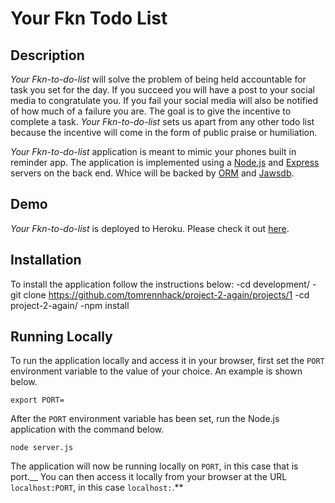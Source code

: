 # Your Fkn Todo List

## Description

*Your Fkn-to-do-list* will solve the problem of being held accountable for task you set for the day. If you succeed you will have a post to your social media to congratulate you. If you fail your social media will also be notified of how much of a failure you are. The goal is to give the incentive to complete a task. *Your Fkn-to-do-list* sets us apart from any other todo list because the incentive will come in the form of public praise or humiliation.  

*Your Fkn-to-do-list* application is meant to mimic your phones built in reminder app. The application is implemented using a [Node.js](https://nodejs.org/en/) and [Express](https://expressjs.com/) servers on the back end. Whice will be backed by [ORM](https://www.npmjs.com/package/orm) and [Jawsdb](https://www.jawsdb.com/).

## Demo
	
*Your Fkn-to-do-list* is deployed to Heroku. Please check it out [here]().

## Installation

To install the application follow the instructions below:
    -cd development/
	-git clone https://github.com/tomrennhack/project-2-again/projects/1
	-cd project-2-again/
	-npm install
	
## Running Locally

To run the application locally and access it in your browser, first set the `PORT` environment variable to the value of your choice. An example is shown below.

	export PORT=
	
After the `PORT` environment variable has been set, run the Node.js application with the command below.

	node server.js
	
The application will now be running locally on `PORT`, in this case that is port.__ You can then access it locally from your browser at the URL `localhost:PORT`, in this case `localhost:`.**
